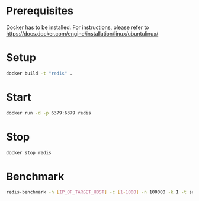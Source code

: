 Prerequisites
=============
Docker has to be installed. For instructions, please refer to https://docs.docker.com/engine/installation/linux/ubuntulinux/

Setup
=====
```sh
docker build -t "redis" .
```

Start
=====
```sh
docker run -d -p 6379:6379 redis
```

Stop
====
```sh
docker stop redis
```

Benchmark
=========
```sh
redis-benchmark -h [IP_OF_TARGET_HOST] -c [1-1000] -n 100000 -k 1 -t set,get
```